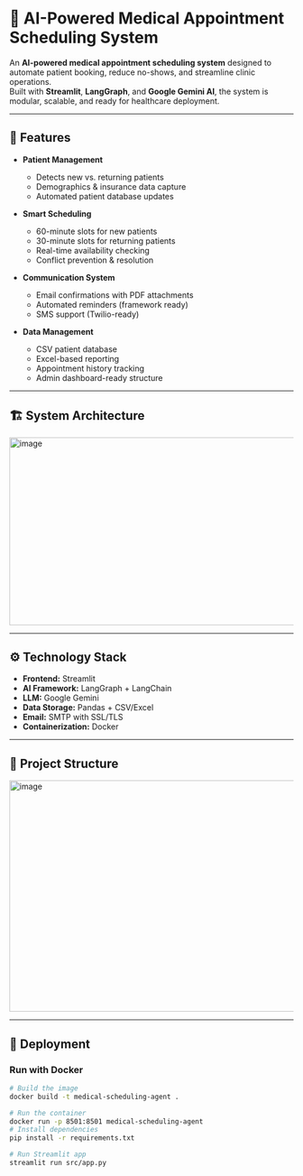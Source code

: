 # 🏥 AI-Powered Medical Appointment Scheduling System

An **AI-powered medical appointment scheduling system** designed to automate patient booking, reduce no-shows, and streamline clinic operations.  
Built with **Streamlit**, **LangGraph**, and **Google Gemini AI**, the system is modular, scalable, and ready for healthcare deployment.

---

## 🚀 Features

- **Patient Management**
  - Detects new vs. returning patients
  - Demographics & insurance data capture
  - Automated patient database updates

- **Smart Scheduling**
  - 60-minute slots for new patients
  - 30-minute slots for returning patients
  - Real-time availability checking
  - Conflict prevention & resolution

- **Communication System**
  - Email confirmations with PDF attachments
  - Automated reminders (framework ready)
  - SMS support (Twilio-ready)

- **Data Management**
  - CSV patient database
  - Excel-based reporting
  - Appointment history tracking
  - Admin dashboard-ready structure

---

## 🏗️ System Architecture

<img width="763" height="333" alt="image" src="https://github.com/user-attachments/assets/87488cbb-b2b1-4dfb-9355-caaace2d0c47" />

---

## ⚙️ Technology Stack

- **Frontend:** Streamlit  
- **AI Framework:** LangGraph + LangChain  
- **LLM:** Google Gemini  
- **Data Storage:** Pandas + CSV/Excel  
- **Email:** SMTP with SSL/TLS  
- **Containerization:** Docker  

---

## 📂 Project Structure

<img width="538" height="410" alt="image" src="https://github.com/user-attachments/assets/e5121cfe-d7ea-47b2-bc1e-7c508f023d15" />

---

## 🐳 Deployment

### Run with Docker
```bash
# Build the image
docker build -t medical-scheduling-agent .

# Run the container
docker run -p 8501:8501 medical-scheduling-agent
# Install dependencies
pip install -r requirements.txt

# Run Streamlit app
streamlit run src/app.py



